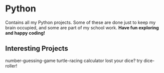 # Python
Contains all my Python projects. Some of these are done just to keep my brain occupied, and some are part of my school work. 
**Have fun exploring and happy coding!**

## Interesting Projects
number-guessing-game
turtle-racing
calculator
lost your dice? try dice-roller!

